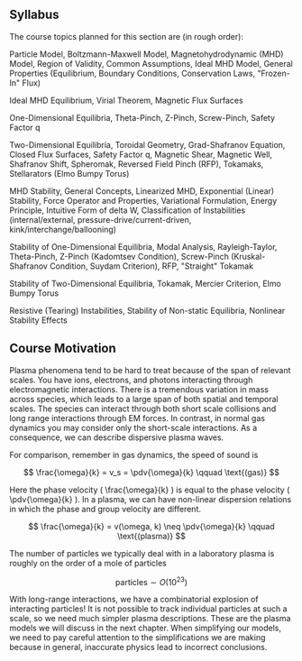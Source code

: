 ## Syllabus

The course topics planned for this section are (in rough order):

Particle Model, Boltzmann-Maxwell Model, Magnetohydrodynamic (MHD) Model, Region of Validity, Common Assumptions, Ideal MHD Model, General Properties (Equilibrium, Boundary Conditions, Conservation Laws, "Frozen-In" Flux)

Ideal MHD Equilibrium, Virial Theorem, Magnetic Flux Surfaces

One-Dimensional Equilibria, Theta-Pinch, Z-Pinch, Screw-Pinch, Safety Factor q

Two-Dimensional Equilibria, Toroidal Geometry, Grad-Shafranov Equation, Closed Flux Surfaces, Safety Factor q, Magnetic Shear, Magnetic Well, Shafranov Shift, Spheromak, Reversed Field Pinch (RFP), Tokamaks, Stellarators (Elmo Bumpy Torus)

MHD Stability, General Concepts, Linearized MHD, Exponential (Linear) Stability, Force Operator and Properties, Variational Formulation, Energy Principle, Intuitive Form of delta W, Classification of Instabilities (internal/external, pressure-drive/current-driven, kink/interchange/ballooning)

Stability of One-Dimensional Equilibria, Modal Analysis, Rayleigh-Taylor, Theta-Pinch, Z-Pinch (Kadomtsev Condition), Screw-Pinch (Kruskal-Shafranov Condition, Suydam Criterion), RFP, "Straight" Tokamak

Stability of Two-Dimensional Equilibria, Tokamak, Mercier Criterion, Elmo Bumpy Torus

Resistive (Tearing) Instabilities, Stability of Non-static Equilibria, Nonlinear Stability Effects

## Course Motivation

Plasma phenomena tend to be hard to treat because of the span of relevant scales. You have ions, electrons, and photons interacting through electromagnetic interactions. There is a tremendous variation in mass across species, which leads to a large span of both spatial and temporal scales. The species can interact through both short scale collisions and long range interactions through EM forces. In contrast, in normal gas dynamics you may consider only the short-scale interactions. As a consequence, we can describe dispersive plasma waves.

For comparison, remember in gas dynamics, the speed of sound is 

$$
\frac{\omega}{k} = v_s = \pdv{\omega}{k} \qquad \text{(gas)}
$$

Here the phase velocity \( \frac{\omega}{k} \) is equal to the phase velocity \( \pdv{\omega}{k} \). In a plasma, we can have non-linear dispersion relations in which the phase and group velocity are different.

$$
\frac{\omega}{k} = v(\omega, k) \neq \pdv{\omega}{k} \qquad \text{(plasma)} 
$$

The number of particles we typically deal with in a laboratory plasma is roughly on the order of a mole of particles

$$
\text{particles} \sim O(10^{23})
$$

With long-range interactions, we have a combinatorial explosion of interacting particles! It is not possible to track individual particles at such a scale, so we need much simpler plasma descriptions. These are the plasma models we will discuss in the next chapter. When simplifying our models, we need to pay careful attention to the simplifications we are making because in general, inaccurate physics lead to incorrect conclusions.